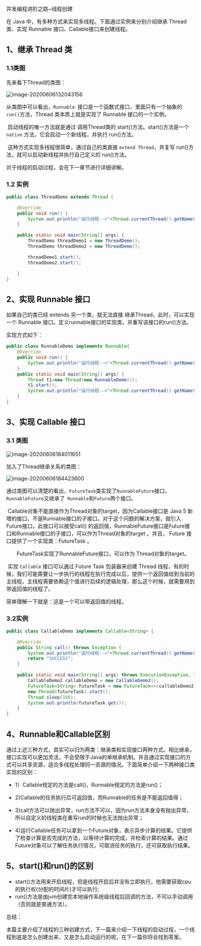 并发编程进阶之路~线程创建

在 Java 中，有多种方式来实现多线程。下面通过实例来分别介绍继承 Thread 类、实现 Runnable 接口、Callable接口来创建线程。



## 1、继承 Thread 类

### 1.1类图

先来看下Thread的类图：

![image-20200606132043156](C:\Users\Administrator\AppData\Roaming\Typora\typora-user-images\image-20200606132043156.png)

​	从类图中可以看出，`Runnable `接口是一个函数式接口，里面只有一个抽象的`run()`方法，Thread 类本质上就是实现了 Runnable 接口的一个实例。

​	启动线程的唯一方法就是通过 调用Thread类的 start()方法。start()方法是一个 `native` 方法，它会启动一个新线程，并执行 run()方法。

​	这种方式实现多线程很简单，通过自己的类直接 `extend Thread`，并复写 run()方法，就可以启动新线程并执行自己定义的 run()方法。 

对于线程的启动过程，会在下一章节进行详细讲解。

### 1.2 实例

```java
public class ThreadDemo extends Thread {

    @Override
    public void run() {
        System.out.println("运行线程-->"+Thread.currentThread().getName());
    }

    public static void main(String[] args) {
        ThreadDemo threadDemo1 = new ThreadDemo();
        ThreadDemo threadDemo2 = new ThreadDemo();

        threadDemo1.start();
        threadDemo2.start();

    }
}
```

## 2、实现 Runnable 接口

如果自己的类已经 extends 另一个类，就无法直接 继承Thread，此时，可以实现一个 Runnable 接口。定义runnable接口的实现类，并重写该接口的run()方法。

实现方式如下：

```java
public class RunnableDemo implements Runnable{
    @Override
    public void run() {
        System.out.println("运行线程-->"+Thread.currentThread().getName());
    }
    public static void main(String[] args) {
        Thread t1=new Thread(new RunnableDemo());
        t1.start();
        System.out.println("运行线程-->"+Thread.currentThread().getName());
    }
}
```



## 3、实现 Callable 接口

### 3.1 类图

![image-20200606184011651](C:\Users\Administrator\AppData\Roaming\Typora\typora-user-images\image-20200606184011651.png)

加入了Thread继承关系的类图：

![image-20200606184423600](C:\Users\Administrator\AppData\Roaming\Typora\typora-user-images\image-20200606184423600.png)

通过类图可以清楚的看出，`FutureTask`类实现了`RunnableFuture`接口，`RunnableFuture`又继承了` Runnable`和`Future`两个接口。

​	Callable对象不能直接作为Thread对象的target，因为Callable接口是 Java 5 新增的接口，不是Runnable接口的子接口。对于这个问题的解决方案，就引入 Future接口，此接口可以接受call() 的返回值，RunnableFuture接口是Future接口和Runnable接口的子接口，可以作为Thread对象的target 。并且， Future 接口提供了一个实现类：FutureTask 。

　　FutureTask实现了RunnableFuture接口，可以作为 Thread对象的target。

​		实现 `Callable` 接口可以通过 Future Task 包装器来创建 Thread 线程，有的时候，我们可能需要让一步执行的线程在执行完成以后，提供一个返回值给到当前的主线程，主线程需要依赖这个值进行后续的逻辑处理，那么这个时候，就需要用到带返回值的线程了。

简单理解一下就是：这是一个可以带返回值的线程。

### 3.2实例

```java
public class CallableDemo implements Callable<String> {

    @Override
    public String call() throws Exception {
        System.out.println("运行线程-->"+Thread.currentThread().getName());
        return "SUCCESS";
    }

    public static void main(String[] args) throws ExecutionException, InterruptedException {
        CallableDemo2 callableDemo = new CallableDemo2();
        FutureTask<String> futureTask = new FutureTask<>(callableDemo2);
        new Thread(futureTask).start();
        Thread.sleep(100);
        System.out.println(futureTask.get());
    }
}
```

## 4、Runnable和Callable区别

通过上述三种方式，其实可以归为两类：继承类和实现接口两种方式。相比继承， 接口实现可以更加灵活，不会受限于Java的单继承机制。并且通过实现接口的方式可以共享资源，适合多线程处理同一资源的情况。下面简单介绍一下两种接口类实现的区别：

* 1）Callable规定的方法是call()，Runnable规定的方法是run()；

* 2)Callable的任务执行后可返回值，而Runnable的任务是不能返回值得；

* 3)call方法可以抛出异常，run方法不可以，因为run方法本身没有抛出异常，所以自定义的线程类在重写run的时候也无法抛出异常；

* 4)运行Callable任务可以拿到一个Future对象，表示异步计算的结果。它提供了检查计算是否完成的方法，以等待计算的完成，并检索计算的结果。通过Future对象可以了解任务执行情况，可取消任务的执行，还可获取执行结果。

## 5、start()和run()的区别

- start()方法用来开启线程，但是线程开启后并没有立即执行，他需要获取cpu的执行权(分配的时间片)才可以执行;
- run()方法是由jvm创建完本地操作系统级线程后回调的方法，不可以手动调用（否则就是普通方法）。

总结：

本篇主要介绍了线程的三种创建方式，下一篇来介绍一下线程的启动过程，一个线程到底是怎么创建出来，又是怎么启动运行的呢，在下一篇你将会找到答案。
